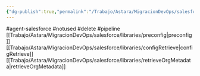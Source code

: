 ```yaml
---
{"dg-publish":true,"permalink":"/Trabajo/Astara/MigracionDevOps/salesforce/pipelines/master/pipeline-SF2git retrievepackage/"}
---
```



#agent-salesforce 
#notused 
#delete 
#pipeline 
[[Trabajo/Astara/MigracionDevOps/salesforce/libraries/preconfig\|preconfig]]
[[Trabajo/Astara/MigracionDevOps/salesforce/libraries/configRetrieve\|configRetrieve]]
[[Trabajo/Astara/MigracionDevOps/salesforce/libraries/retrieveOrgMetadata\|retrieveOrgMetadata]]
